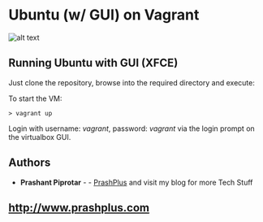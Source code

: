 # Ubuntu (w/ GUI) on Vagrant

![alt text](https://i2.wp.com/www.zenofcoding.com/wp-content/uploads/2015/07/687474703a2f2f6572696b6168656964692e636f6d2f7468656d652f6661746361747a2f696d616765732f76616772616e742f6c6f676f5f76616772616e742e706e67.png?fit=750%2C206&ssl=1)


## Running Ubuntu with GUI (XFCE)

Just clone the repository, browse into the required directory and execute:

To start the VM:

```
> vagrant up
```

Login with username: *vagrant*, password: *vagrant* via the login prompt on the virtualbox GUI.


## Authors

* **Prashant Piprotar** - - [PrashPlus](https://github.com/prashplus)
and visit my blog for more Tech Stuff
## http://www.prashplus.com
